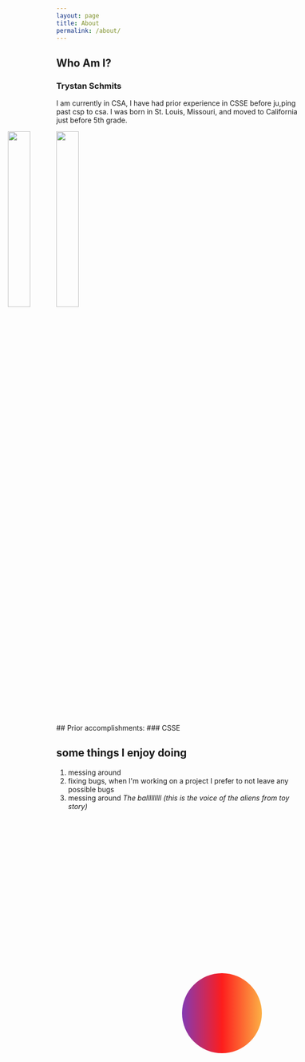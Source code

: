 ```yaml
---
layout: page
title: About
permalink: /about/
---
```

<style>
    img{
        position: relative;
        width: 30%;
        height: auto;
        left: 0%;
        top: auto;
    }
    .imgOffset {
        left: -50%;
        top: auto;
    }
</style>

## Who Am I?
### Trystan Schmits
I am currently in CSA, I have had prior experience in CSSE before ju,ping past csp to csa.
I was born in St. Louis, Missouri, and moved to California just before 5th grade.
<p>
<img id="myImage" src="https://upload.wikimedia.org/wikipedia/commons/thumb/0/00/St_Louis_night_expblend_cropped.jpg/1200px-St_Louis_night_expblend_cropped.jpg" /> <img id="myImage2" class="imgOffset" src="https://i.natgeofe.com/n/34265a2f-6c80-4b56-bd5d-f7202c908ffc/balboa-park-san-diego-california01_square.jpg" />
</p>
## Prior accomplishments:
### CSSE
<ol id="listToPasteInto">
</ol>
<script>
    var acomplishments = [
        "During Tri1, my group and I created a game with simple lighting and interaction",
        "During Tri2, my main acommplishment was working on multiplayer for the class game",
        "Some other fun items...",
    ];
    var pasteInto = document.getElementById("listToPasteInto"); 
    acomplishments.forEach(string => {
        var li = document.createElement("li");
        li.innerText = string;
        pasteInto.append(li);
    })
    var myImage = document.getElementById("myImage");
    var myImage2 = document.getElementById("myImage2");
    var listOfEffects = ["blur(5px)","grayscale(100%)","invert(100%)","saturate(8)","sepia(100%)","hue-rotate(-90deg)"];
    var effectIndex = 0;
    function onEnter(){
        myImage.style.filter = listOfEffects[effectIndex];
        myImage2.style.filter = listOfEffects[effectIndex];
        effectIndex = (1 + effectIndex) % listOfEffects.length;
    }
    myImage.addEventListener("mouseenter",onEnter);
    myImage2.addEventListener("mouseenter",onEnter);
</script>

## some things I enjoy doing
1. messing around
2. fixing bugs, when I'm working on a project I prefer to not leave any possible bugs
3. messing around *The balllllllll (this is the voice of the aliens from toy story)*

<style>
        .container {
            display: block;
            background: rgb(131,58,180);
            background: linear-gradient(90deg, rgba(131,58,180,1) 0%, rgba(253,29,29,1) 50%, rgba(252,176,69,1) 100%);
            position: fixed;
            top: 50%;
            left: 50%;
            filter: none;
            height: 4%;
            width: auto;
            transition: .25s linear;
            border-radius: 50%;
            z-index: 2;
        }
        .gradient {
            background: rgb(131,58,180);
            background: linear-gradient(90deg, rgba(131,58,180,1) 0%, rgba(253,29,29,1) 50%, rgba(252,176,69,1) 100%);
            -webkit-background-clip: text;
            -webkit-text-fill-color: transparent;
        }
        .gradientB {
            background: rgb(252,176,69);
            background: linear-gradient(90deg, rgba(252,176,69,1) 0%, rgba(253,29,29,1) 50%, rgba(131,58,180,1) 100%);
        }
</style>

<canvas id="display" class="container" height="500px" width="500px"></canvas>

<script src="https://ajax.googleapis.com/ajax/libs/jquery/3.7.1/jquery.min.js"></script>

<script>
    var gravity = 6;

    var positionX = 50; //50 == 50%
    var positionY = 50;

    var velocityX = 0;
    var velocityY = 0;

    var rotation = 0;
    var rotationVelocity = 0;

    var canvas = document.getElementById("display");
    
    function updatePositionToVelocity(){
        velocityY = Math.min(velocityY,10);
        velocityY = Math.max(velocityY,-10);
        velocityX = Math.min(velocityX,5);
        velocityX = Math.max(velocityX,-5);
        // 0,0 is at top left corner and I want it to be bottom left
        positionX = positionX + velocityX;
        positionY = positionY + velocityY; //y is opposite;

        positionX = Math.max(positionX, -40);
        positionY = Math.max(positionY, -40);
    }
    function updateStyle(){
        var deltaX = 50-positionX;
        var deltaY = 50-positionY;

        deltaX = Math.max(deltaX, -40);
        deltaX = Math.min(deltaX, 40) * 25;
        deltaY = Math.max(deltaY, -40);
        deltaY = Math.min(deltaY, 40) * 25;

        if(deltaY == -1000){
            velocityY = Math.min(velocityY,0);
        }
        if(deltaX == -1000){
            velocityX = Math.min(velocityX,0);
        }
        
        // 0,0 is at top left corner and I want it to be bottom left
        var left = deltaX.toString() + "%";
        var top = deltaY.toString() + "%";
        var rot = rotation.toString() + "deg"; // sting
        canvas.style.transform= "translate(" + left + "," + top + ") rotate("+rot+")";
    }

    var fps = 24;
    var active = true;
    var animId;
    var currentFrame = 0;
    function frame() {
            currentFrame = (currentFrame + 1) % fps;
            
            velocityY -= gravity/fps;
            rotationVelocity *= 1-.9/fps;
            if (Math.abs(rotationVelocity) < 3) {
                rotationVelocity = 0;
                velocityX = 0;
            }
            rotation += rotationVelocity;
            updatePositionToVelocity();
            updateStyle();

            // Continue the animation loop
            setTimeout(function () {
                if (active == true) {
                    animId = requestAnimationFrame(frame);
                }
            }, 1000 / fps);
    }
    var directionMult = .5;
    canvas.addEventListener("click",()=>{
        rotationVelocity = Math.random() * 120 * directionMult;
        if(directionMult>=0){directionMult=-.5}else{directionMult =.5};
        velocityX =  -rotationVelocity/12;
        velocityY = 10;
        updatePositionToVelocity();
        updateStyle();

        var selectors = $("p,li,h1,h2,h3,h4").not('.gradient');
        if(selectors.length > 0){
            selectors.eq(Math.floor(Math.random() * selectors.length)).addClass("gradient");
        }
        else {
            selectors = $("*:visible").not('.gradientB').not('.gradient');
            selectors.eq(Math.floor(Math.random() * selectors.length)).addClass("gradientB");
        }
        
    })

    // Start the animation loop
    frame();
    

</script>

